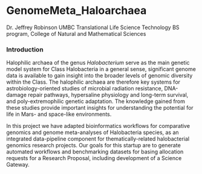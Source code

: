 # GenomeMeta_Haloarchaea
Dr. Jeffrey Robinson
UMBC Translational Life Science Technology BS program, College of Natural and Mathematical Sciences

### Introduction
Halophilic archaea of the genus <em>Halobacterium</em> serve as the main genetic model system for Class Halobacteria in a general sense, significant genome data is available to gain insight into the broader levels of genomic diversity within the Class.  The halophilic archaea are therefore key systems for astrobiology-oriented studies of microbial radiation resistance, DNA-damage repair pathways, hypersaline physiology and long-term survival, and poly-extremophilic genetic adaptation. The knowledge gained from these studies provide important insights for understanding the potential for life in Mars- and space-like environments.  

In this project we have adapted bioinformatics workflows for comparative genomics and genome meta-analyses of Halobacteria species, as an integrated data-pipeline component for thematically-related halobacterial genomics research projects.  Our goals for this startup are to generate automated workflows and benchmarking datasets for basing allocation requests for a Research Proposal, including development of a Science Gateway.


